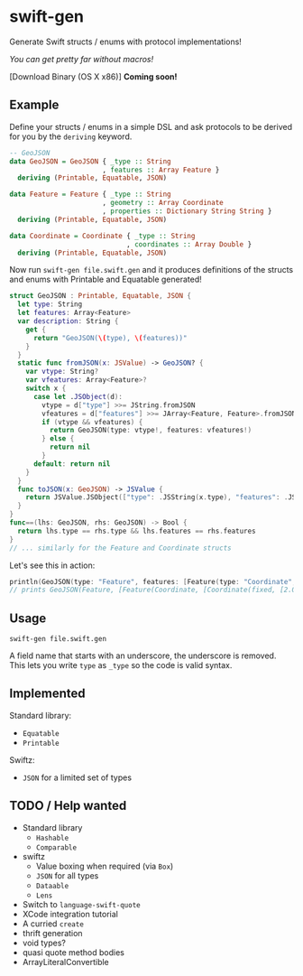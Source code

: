 # swift-gen

Generate Swift structs / enums with protocol implementations!

*You can get pretty far without macros!*

[Download Binary (OS X x86)] **Coming soon!**

## Example

Define your structs / enums in a simple DSL and ask protocols
to be derived for you by the `deriving` keyword.

```haskell
-- GeoJSON
data GeoJSON = GeoJSON { _type :: String
                       , features :: Array Feature }
  deriving (Printable, Equatable, JSON)

data Feature = Feature { _type :: String
                       , geometry :: Array Coordinate
                       , properties :: Dictionary String String }
  deriving (Printable, Equatable, JSON)

data Coordinate = Coordinate { _type :: String
                             , coordinates :: Array Double }
  deriving (Printable, Equatable, JSON)
```

Now run `swift-gen file.swift.gen` and it produces definitions of the
structs and enums with Printable and Equatable generated!

```swift
struct GeoJSON : Printable, Equatable, JSON {
  let type: String
  let features: Array<Feature>
  var description: String {
    get {
      return "GeoJSON(\(type), \(features))"
    }
  }
  static func fromJSON(x: JSValue) -> GeoJSON? {
    var vtype: String?
    var vfeatures: Array<Feature>?
    switch x {
      case let .JSObject(d):
        vtype = d["type"] >>= JString.fromJSON
        vfeatures = d["features"] >>= JArray<Feature, Feature>.fromJSON
        if (vtype && vfeatures) {
          return GeoJSON(type: vtype!, features: vfeatures!)
        } else {
          return nil
        }
      default: return nil
    }
  }
  func toJSON(x: GeoJSON) -> JSValue {
    return JSValue.JSObject(["type": .JSString(x.type), "features": .JSArray(x.features.map({ $0.toJSON($0) }))])
  }
}
func==(lhs: GeoJSON, rhs: GeoJSON) -> Bool {
  return lhs.type == rhs.type && lhs.features == rhs.features
}
// ... similarly for the Feature and Coordinate structs
```

Let's see this in action:
```swift
println(GeoJSON(type: "Feature", features: [Feature(type: "Coordinate", geometry: [Coordinate(type: "fixed", coordinates: [2.0, 4.0])], properties: ["foo": "bar"])]))
// prints GeoJSON(Feature, [Feature(Coordinate, [Coordinate(fixed, [2.0, 4.0])], [foo: bar])])
```

## Usage

```
swift-gen file.swift.gen
```

A field name that starts with an underscore, the underscore is removed.
This lets you write `type` as `_type` so the code is valid syntax.

## Implemented

Standard library:

- `Equatable`
- `Printable`

Swiftz:

- `JSON` for a limited set of types

## TODO / Help wanted

- Standard library
  - `Hashable`
  - `Comparable`
- swiftz
  - Value boxing when required (via `Box`)
  - `JSON` for all types
  - `Dataable`
  - `Lens`
- Switch to `language-swift-quote`
- XCode integration tutorial
- A curried `create`
- thrift generation
- void types?
- quasi quote method bodies
- ArrayLiteralConvertible
